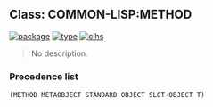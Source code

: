 ## Class: COMMON-LISP:METHOD
[![package](https://img.shields.io/badge/Package-COMMON--LISP-5f9ea0.svg?style=social&colorA=999999)](../) [![type](https://img.shields.io/badge/Type-Class-5f9ea0.svg?style=social&colorA=999999)](../#class) [![clhs](https://img.shields.io/badge/CLHS-METHOD-5f9ea0.svg?style=social&colorA=999999)](http://www.lispworks.com/documentation/HyperSpec/Body/t_method.htm) 

> No description.

### Precedence list
```
(METHOD METAOBJECT STANDARD-OBJECT SLOT-OBJECT T)
```
